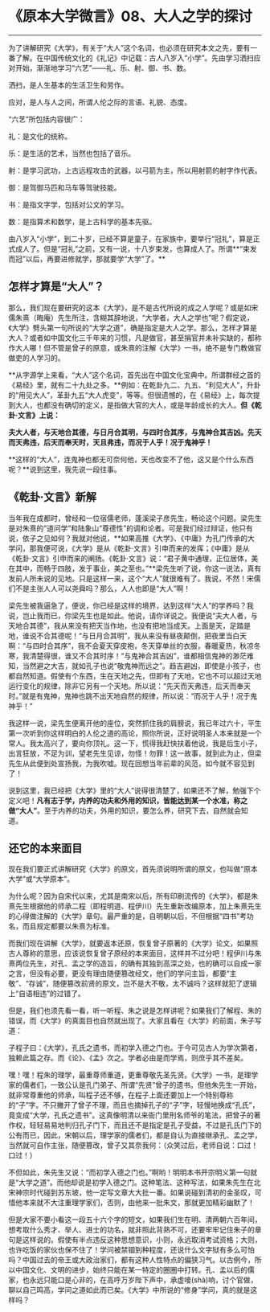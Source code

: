 # 《原本大学微言》08、大人之学的探讨

------

为了讲解研究《大学》，有关于“大人”这个名词，也必须在研究本文之先，要有一番了解。在中国传统文化的《礼记》中记载：古人八岁入“小学”。先由学习洒扫应对开始，渐渐地学习“六艺”——礼、乐、射、御、书、数。

洒扫，是人生基本的生活卫生和劳作。

应对，是人与人之间，所谓人伦之际的言语、礼貌、态度。

“六艺”所包括内容很广：

礼：是文化的统称。

乐：是生活的艺术，当然也包括了音乐。

射：是学习武功，上古远程攻击的武器，以弓箭为主，所以用射箭的射字作代表。

御：是驾御马匹和马车等驾驶技能。

书：是指文字学，包括对公文的学习。

数：是指算术和数学，是上古科学的基本先驱。

由八岁入“小学”，到二十岁，已经不算是童子，在家族中，要举行“冠礼”，算是正式成人了。但是“冠礼”之前，又有一说，十八岁束发，也算成人了。所谓**“束发而冠”以后，再要进修就学，那就要学“大学”了。**

## 怎样才算是“大人”？

那么，我们现在要研究的这本《大学》，是不是古代所说的成之人学呢？或是如宋儒朱熹（晦庵）先生所注，含糊其辞地说，“大学者，大人之学也”呢？假定说，《大学》劈头第一句所说的“大学之道”，确是指定是大人之学。那么，怎样才算是大人？或者如中国文化三千年来的习惯，凡是做官，甚至捐官并未补实缺的，都称作大人哪！但不管是曾子的原意，或朱熹的注解《大学》一书，绝不是专门教做官做吏的人学习的。

**从字源学上来看，“大人”这个名词，首先出在中国文化宝典中。所谓群经之首的《易经》里，就有二十九处之多。**例如：在乾卦九二、九五、“利见大人”，升卦的“用见大人”，革卦九五“大人虎变”，等等。但很遗憾的，在《易经》上，每次提到大人，也都没有确切的定义，是指做大官的大人，或是年龄成长的大人。**但《乾卦·文言》上说：**

**夫大人者，与天地合其德，与日月合其明，与四时合其序，与鬼神合其吉凶。先天而天弗违，后天而奉天时，天且弗违，而况于人乎！况于鬼神乎！**

**这样的“大人”，连鬼神也都无可奈何他，天也改变不了他，这又是个什么东西呢？**说到这里，我先说一段往事。

## 《乾卦·文言》新解

当年我在成都时，曾经和一位宿儒老师，蓬溪梁子彦先生，畅论这个问题。梁先生是对朱熹的“道问学”和陆象山“尊德性”的调和论者。可是我们经过辩证，他只有说，依子之见如何？我就对他说，**如果高推《大学》、《中庸》为孔门传承的大学问，那我便可说，《大学》是从《乾卦·文言》引申而来的发挥；《中庸》是从《乾卦·文言》引申而来的阐扬。《乾卦·文言》说：“君子黄中通理，正位居体，美在其中，而畅于四肢，发于事业，美之至也。”**梁先生听了说，你这一说法，真有发前人所未说的见地。只是这样一来，这个“大人”就很难有了。我说，不然！宋儒们不是主张人人可以尧舜吗？那么，人人也即是“大人”啊！

梁先生被我逼急了，便说，你已经是这样的境界，达到这样“大人”的学养吗？我说，岂止我而已，你梁先生也是如此。他说，请你详说之。我便说“夫大人者，与天地合其德”，我从来没有把天当作地，也没有把地当成天。上面是天，足踏是地，谁说不合其德呢！“与日月合其明”，我从来没有昼夜颠倒，把夜里当白天啊：“与四时合其序”，我不会夏天穿皮袍，冬天穿单丝的衣服，春暖夏热，秋凉冬寒，我清楚得很，谁又不合其时序！“与鬼神合其吉凶”，谁都相信鬼神的渺茫难知，当然避之大吉，就如孔子也说“敬鬼神而远之”。趋吉避凶，即使是小孩子，也都自然知道。假使有个东西，生在天地之先，但即有了天地，它也不可以超过天地运行变化的规律，除非它另有一个天地。所以说：“先天而天弗违，后天而奉天时。”就是有鬼神，鬼神也跳不出天地自然的规律，所以说：“而况于人乎！况于鬼神乎！”

我这样一说，梁先生便离开他的座位，突然抓住我的肩膀说，我已年过六十，平生第一次听到你这样明白的人伦之道的高论，照你所说，正好说明圣人本来就是一个常人。我太高兴了，要向你顶礼。这一下，慌得我赶快扶着他说，我是后生小子，出言狂放，不足为训，望老先生见谅，勿怪！勿罪！这一故事，就到此为止，但梁先生从此便到处宣扬我，为我吹嘘。现在回想当年前辈的风范，如今就不容见到了！

说到这里，我已经把《大学》里的“大人”说得很清楚了，如果还不了解，勉强下个定义吧！**凡有志于学，内养的功夫和外用的知识，皆能达到某一个水准，称之做“大人”**。至于内养的功夫，外用的知识，要怎么养，研究下去，自然就会知道。

## 还它的本来面目

现在我们要正式讲解研究《大学》的原文，首先须说明所谓的原文，也叫做“原本大学”或“大学原本”。

为什么呢？因为自宋代以来，尤其是南宋以后，所有印刷流传的《大学》，都是朱熹先生根据他的师承二程（即程明道、程伊川）先生重新改编原本，加上朱熹先生的心得做注解的《大学》章句。最严重的是，自明朝以后，不但根据“四书”考功名，而且规定都要以朱熹为标准。

而我们现在讲解《大学》，就要返本还原，恢复曾子原著的《大学》论文，如果照古人尊称的意思，应该说恢复曾子原经的本来面目，这样并不过分吧！程伊川与朱熹两位先生，对孔、孟之学的造旨，的确有其独到高深之处，也的确可以自成一家之言，但没有必要，更没有理由随便篡改经文，他们的学问主旨，都要“主敬”、“存诚”，随便篡改前贤的原文，岂不是大不敬，太不诚吗？这样就犯了逻辑上“自语相违”的过错了。

但是，我们也须先看一看，听一听程、朱之说是怎样讲呢？如果我们了解程、朱的错误，而《大学》的真面目也自然就出现了。大家且看在《大学》的前面，朱子写道：

子程子曰：《大学》，孔氏之遗书，而初学入德之门也。于今可见古人为学次第者，独赖此篇之存。而《论》、《孟》次之。学者必由是而学焉，则庶乎其不差矣。

嘿！嘿！程朱的理学，最重尊师重道，更重尊敬先圣先贤。《大学》一书，是理学家的儒者们，一致公认是孔门弟子、所谓“先贤”曾子的遗书。但他朱先生一开始，就非常尊重他的师承，叫程子还不够，在程子上面还要加上一个特别尊称的“子”字。不只撇开了曾子不理，而且也摘掉孔子的“子”字，轻慢地换成“孔氏”，竟变成“大学，孔氏之遗书”。这真像明清以来衙门里刑名师爷的笔法，把曾子的著作权，轻轻易易地判归孔子门下，而且还不是指定是孔子受益，不过是孔氏门下的公有而已，因此，宋朝以后，理学家的儒者们，都是自认为直接继承孔、孟之学，当然就可自作主张，随便篡改，曾子又其奈我何：（众笑过后，老师自说：口过！口过！）

不但如此，朱先生又说：“而初学入德之门也。”啊哟！明明本书开宗明义第一句就是“大学之道”。而他却说是初学入德之门。这种笔法、这种写法，如果朱先生在北宋神宗时代碰到苏东坡，他一定写文章大大批一番。如果说碰到清初的金圣叹，可惜他本来就不大注重理学家们，否则，由他来一批朱文，那就更加精彩幽默了！

但是大家不要小看这一段五十六个字的短文，如果我们生在明、清两朝六百年间，想考取什么秀才、举人、进士的功名，就非照此背熟不可，还要牢牢记住朱子的章句是这样说的。假使有半点违反这种思想意识，小则，永远取消考试资格；大则，也许吃饭的家伙也保不住了！学问被禁锢到种程度，还说什么文字狱有多么可怕吗？中国过去的帝王或大政治家们，都有这种人性特点的偏狭习气。以古例今，所以中国文化、文明的进步，始终只能在某一特定的圈圈中打转。孔、孟以后的儒家，也永远只能口是心非的，在高呼万岁陛下声中，承虚唼(shà)响，讨个官做，聊以自己鸣高，学问之道如此而已矣。《大学》中所说的“修身”学问，真的就是这样吗？
